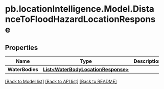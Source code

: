 # pb.locationIntelligence.Model.DistanceToFloodHazardLocationResponse
## Properties

Name | Type | Description | Notes
------------ | ------------- | ------------- | -------------
**WaterBodies** | [**List&lt;WaterBodyLocationResponse&gt;**](WaterBodyLocationResponse.md) |  | [optional] 

[[Back to Model list]](../README.md#documentation-for-models) [[Back to API list]](../README.md#documentation-for-api-endpoints) [[Back to README]](../README.md)

